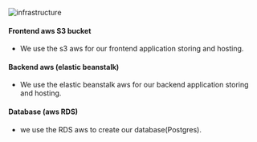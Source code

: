 ![infrastructure](https://github.com/mohammed-hossam/deploy-project/blob/main/documentation/aws.PNG)

#### Frontend aws S3 bucket

- We use the s3 aws for our frontend application storing and hosting.

#### Backend aws (elastic beanstalk)

- We use the elastic beanstalk aws for our backend application storing and hosting.

#### Database (aws RDS)

- we use the RDS aws to create our database(Postgres).
